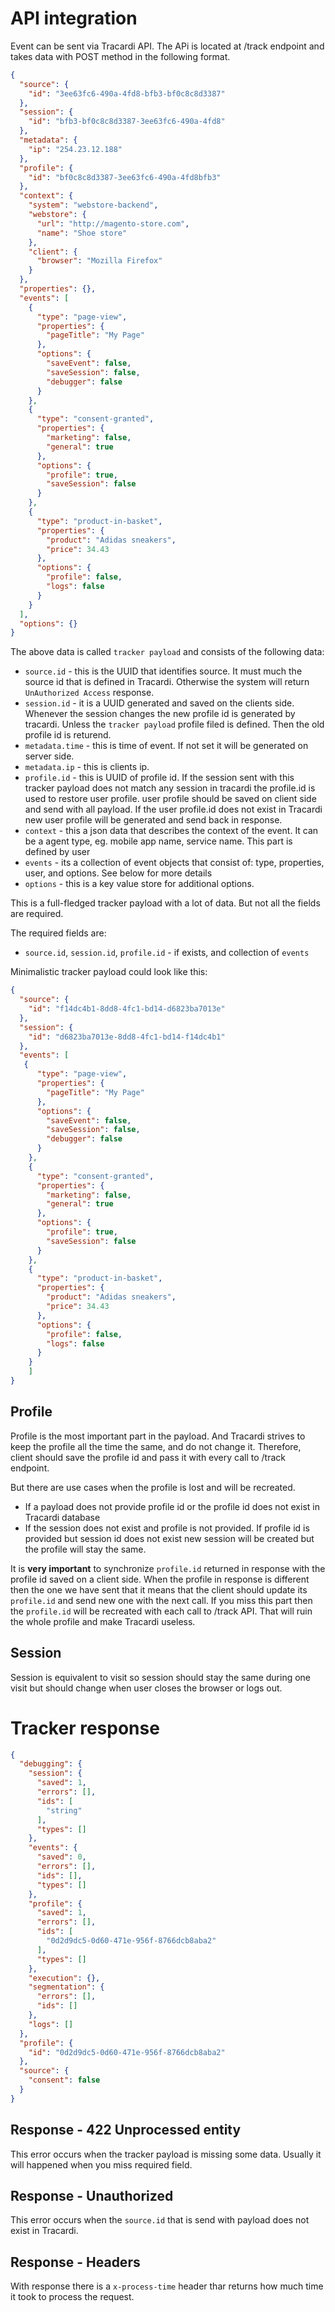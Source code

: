 # API integration

Event can be sent via Tracardi API. The APi is located at /track endpoint and takes data with POST method in the
following format.

```json
{
  "source": {
    "id": "3ee63fc6-490a-4fd8-bfb3-bf0c8c8d3387"
  },
  "session": {
    "id": "bfb3-bf0c8c8d3387-3ee63fc6-490a-4fd8"
  },
  "metadata": {
    "ip": "254.23.12.188"
  },
  "profile": {
    "id": "bf0c8c8d3387-3ee63fc6-490a-4fd8bfb3"
  },
  "context": {
    "system": "webstore-backend",
    "webstore": {
      "url": "http://magento-store.com",
      "name": "Shoe store"
    },
    "client": {
      "browser": "Mozilla Firefox"
    }
  },
  "properties": {},
  "events": [
    {
      "type": "page-view",
      "properties": {
        "pageTitle": "My Page"
      },
      "options": {
        "saveEvent": false,
        "saveSession": false,
        "debugger": false
      }
    },
    {
      "type": "consent-granted",
      "properties": {
        "marketing": false,
        "general": true
      },
      "options": {
        "profile": true,
        "saveSession": false
      }
    },
    {
      "type": "product-in-basket",
      "properties": {
        "product": "Adidas sneakers",
        "price": 34.43
      },
      "options": {
        "profile": false,
        "logs": false
      }
    }
  ],
  "options": {}
}
```

The above data is called `tracker payload` and consists of the following data:

* `source.id` - this is the UUID that identifies source. It must much the source id that is defined in Tracardi. Otherwise the system will return `UnAuthorized Access` response.
* `session.id` - it is a UUID generated and saved on the clients side. Whenever the session changes the new profile id is generated by tracardi. Unless the `tracker payload` profile filed is defined. Then the old profile id is returend. 
* `metadata.time` - this is time of event. If not set it will be generated on server side.
* `metadata.ip` - this is clients ip.
* `profile.id` - this is UUID of profile id. If the session sent with this tracker payload does not match any session in tracardi the profile.id is used to restore user profile. user profile should be saved on client side and send with all payload. If the user profile.id does not exist in Tracardi new user profile will be generated and send back in response.
* `context` - this a json data that describes the context of the event. It can be a agent type, eg. mobile app name, service name. This part is defined by user
* `events` - its a collection of event objects that consist of: type, properties, user, and options. See below for more details
* `options` - this is a key value store for additional options.

This is a full-fledged tracker payload with a lot of data. But not all the fields are required.  

The required fields are:

* `source.id`, `session.id`, `profile.id` - if exists, and collection of `events`

Minimalistic tracker payload could look like this:

```json
{
  "source": {
    "id": "f14dc4b1-8dd8-4fc1-bd14-d6823ba7013e"
  },
  "session": {
    "id": "d6823ba7013e-8dd8-4fc1-bd14-f14dc4b1"
  },
  "events": [
   {
      "type": "page-view",
      "properties": {
        "pageTitle": "My Page"
      },
      "options": {
        "saveEvent": false,
        "saveSession": false,
        "debugger": false
      }
    },
    {
      "type": "consent-granted",
      "properties": {
        "marketing": false,
        "general": true
      },
      "options": {
        "profile": true,
        "saveSession": false
      }
    },
    {
      "type": "product-in-basket",
      "properties": {
        "product": "Adidas sneakers",
        "price": 34.43
      },
      "options": {
        "profile": false,
        "logs": false
      }
    }
    ]
}
```

## Profile

Profile is the most important part in the payload. And Tracardi strives to keep the profile all the time the same, and
do not change it. Therefore, client should save the profile id and pass it with every call to /track endpoint.

But there are use cases when the profile is lost and will be recreated.

* If a payload does not provide profile id or the profile id does not exist in Tracardi database
* If the session does not exist and profile is not provided. If profile id is provided but session id does not exist new
  session will be created but the profile will stay the same.

It is **very important** to synchronize `profile.id` returned in response with the profile id saved on a client side. 
When the profile in response is different then the one we have sent that it means that the client should update its 
`profile.id` and send new one with the next call. If you miss this part then the `profile.id` will be recreated with 
each call to /track API. That will ruin the whole profile and make Tracardi useless.

## Session

Session is equivalent to visit so session should stay the same during one visit but should change when user closes the
browser or logs out.

# Tracker response

```json
{
  "debugging": {
    "session": {
      "saved": 1,
      "errors": [],
      "ids": [
        "string"
      ],
      "types": []
    },
    "events": {
      "saved": 0,
      "errors": [],
      "ids": [],
      "types": []
    },
    "profile": {
      "saved": 1,
      "errors": [],
      "ids": [
        "0d2d9dc5-0d60-471e-956f-8766dcb8aba2"
      ],
      "types": []
    },
    "execution": {},
    "segmentation": {
      "errors": [],
      "ids": []
    },
    "logs": []
  },
  "profile": {
    "id": "0d2d9dc5-0d60-471e-956f-8766dcb8aba2"
  },
  "source": {
    "consent": false
  }
}
```

## Response - 422 Unprocessed entity

This error occurs when the tracker payload is missing some data. Usually it will happened when you miss required field.

## Response - Unauthorized

This error occurs when the `source.id` that is send with payload does not exist in Tracardi.

## Response - Headers

With response there is a `x-process-time` header thar returns how much time it took to process the request.